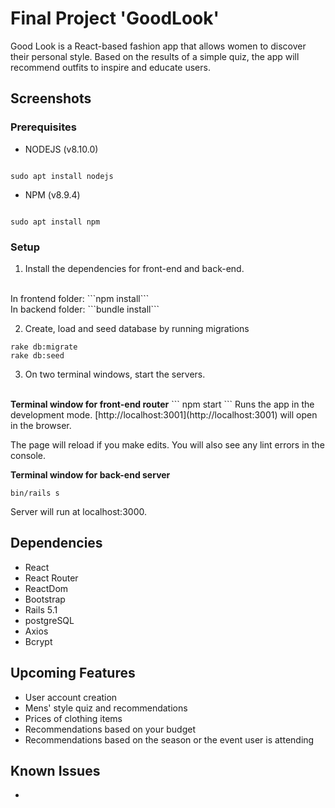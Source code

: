 # Final Project 'GoodLook'

Good Look is a React-based fashion app that allows women to discover their personal style. Based on the results of a simple quiz, the app will recommend outfits to inspire and educate users.


## Screenshots

### Prerequisites

- NODEJS (v8.10.0)

```

sudo apt install nodejs

```

- NPM (v8.9.4)

```

sudo apt install npm

```

### Setup

1. Install the dependencies for front-end and back-end.
<br>
In frontend folder:
```npm install```
<br>
In backend folder:
```bundle install```

2. Create, load and seed database by running migrations

```
rake db:migrate
rake db:seed
```

3. On two terminal windows, start the servers.
<br>
<b>Terminal window for front-end router</b>
```
npm start
```
Runs the app in the development mode. [http://localhost:3001](http://localhost:3001) will open in the browser.

The page will reload if you make edits. You will also see any lint errors in the console.

<b>Terminal window for back-end server</b>
```
bin/rails s
```
Server will run at localhost:3000.

## Dependencies
* React
* React Router
* ReactDom
* Bootstrap
* Rails 5.1
* postgreSQL
* Axios
* Bcrypt

## Upcoming Features
* User account creation
* Mens' style quiz and recommendations
* Prices of clothing items
* Recommendations based on your budget
* Recommendations based on the season or the event user is attending

## Known Issues
*
